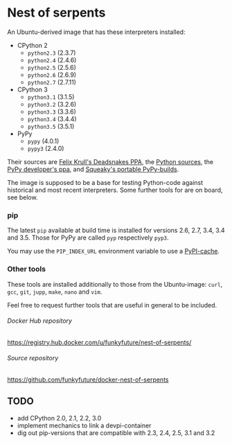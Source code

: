 # Nest of serpents

An Ubuntu-derived image that has these interpreters installed:

  - CPython 2
    - `python2.3` (2.3.7)
    - `python2.4` (2.4.6)
    - `python2.5` (2.5.6)
    - `python2.6` (2.6.9)
    - `python2.7` (2.7.11)
  - CPython 3
    - `python3.1` (3.1.5)
    - `python3.2` (3.2.6)
    - `python3.3` (3.3.6)
    - `python3.4` (3.4.4)
    - `python3.5` (3.5.1)
  - PyPy
    - `pypy` (4.0.1)
    - `pypy3` (2.4.0)

Their sources are
[Felix Krull's Deadsnakes PPA](https://launchpad.net/~fkrull/+archive/ubuntu/deadsnakes),
the [Python sources](https://www.python.org/ftp/python/),
the [PyPy developer's ppa](https://launchpad.net/~pypy/+archive/ubuntu/ppa),
and
[Squeaky's portable PyPy-builds](https://github.com/squeaky-pl/portable-pypy).

The image is supposed to be a base for testing Python-code against historical
and most recent interpreters. Some further tools for are on board, see below.

### pip

The latest `pip` available at build time is installed for versions 2.6, 2.7,
3.4, 3.4 and 3.5. Those for PyPy are called `pyp` respectively `pyp3`.

You may use the `PIP_INDEX_URL` environment variable to use a
[PyPI-cache](http://doc.devpi.net/latest/quickstart-pypimirror.html).

### Other tools

These tools are installed additionally to those from the Ubuntu-image:
`curl`, `gcc`, `git`, `jupp`, `make`, `nano` and `vim`.

Feel free to request further tools that are useful in general to be included.


###### Docker Hub repository

https://registry.hub.docker.com/u/funkyfuture/nest-of-serpents/

###### Source repository

https://github.com/funkyfuture/docker-nest-of-serpents


## TODO

- add CPython 2.0, 2.1, 2.2, 3.0
- implement mechanics to link a devpi-container
- dig out pip-versions that are compatible with 2.3, 2.4, 2.5, 3.1 and 3.2
